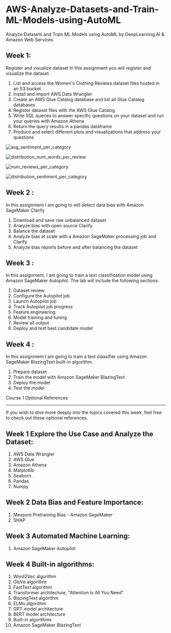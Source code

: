 # AWS-Analyze-Datasets-and-Train-ML-Models-using-AutoML
Analyze Datasets and Train ML Models using AutoML by DeepLearning.AI &amp; Amazon Web Services

## Week 1:
Register and visualize dataset
In this assignment you will register and visualize the dataset.
1.	List and access the Women's Clothing Reviews dataset files hosted in an S3 bucket
2.	Install and import AWS Data Wrangler
3.	Create an AWS Glue Catalog database and list all Glue Catalog databases
4.	Register dataset files with the AWS Glue Catalog
5.	Write SQL queries to answer specific questions on your dataset and run your queries with Amazon Athena
6.	Return the query results in a pandas dataframe
7.	Produce and select different plots and visualizations that address your questions

![avg_sentiment_per_category](https://user-images.githubusercontent.com/22645525/123512685-c5f11080-d680-11eb-9910-bbbb6f94a2dc.png)

![distribution_num_words_per_review](https://user-images.githubusercontent.com/22645525/123512706-e620cf80-d680-11eb-938e-7c0f14e87898.png)

![num_reviews_per_category](https://user-images.githubusercontent.com/22645525/123512714-ecaf4700-d680-11eb-88af-e7416317e0e3.png)

![distribution_sentiment_per_category](https://user-images.githubusercontent.com/22645525/123512719-f173fb00-d680-11eb-8dc8-bbeeb560bea8.png)

## Week 2 :

In this assignment I am going to will detect data bias with Amazon SageMaker Clarify

1.	Download and save raw unbalanced dataset
2.	Analyze bias with open source Clarify
3.	Balance the dataset
4.	Analyze bias at scale with a Amazon SageMaker processing job and Clarify
5.	Analyze bias reports before and after balancing the dataset

## Week 3 :

In this assignment, I am going to train a text classification model using Amazon SageMaker Autopilot. The lab will include the following sections:

1.	Dataset review
2.	Configure the Autopilot job
3.	Launch Autopilot job
4.	Track Autopilot job progress
5.	Feature engineering
6.	Model training and tuning
7.	Review all output
8.	Deploy and test best candidate model


## Week 4 :

In this assignment I am going to train a text classifier using Amazon SageMaker BlazingText built-in algorithm. 

1.	Prepare dataset
2.	Train the model with Amazon SageMaker BlazingText
3.	Deploy the model
4.	Test the model


Course 1 Optional References
________________________________________
If you wish to dive more deeply into the topics covered this week, feel free to check out these optional references. 

## Week 1 Explore the Use Case and Analyze the Dataset:
1.	AWS Data Wrangler
2.	AWS Glue 
3.	Amazon Athena 
4.	Matplotlib 
5.	Seaborn 
6.	Pandas
7.	Numpy 

## Week 2 Data Bias and Feature Importance:
1.	Measure Pretraining Bias - Amazon SageMaker
2.	SHAP

## Week 3 Automated Machine Learning:
1.	Amazon SageMaker Autopilot

## Week 4 Built-in algorithms:
1.	Word2Vec algorithm
2.	GloVe algorithm 
3.	FastText algorithm 
4.	Transformer architecture, "Attention Is All You Need" 
5.	BlazingText algorithm
6.	ELMo algorithm 
7.	GPT model architecture 
8.	BERT model architecture 
9.	Built-in algorithms
10.	Amazon SageMaker BlazingText 


